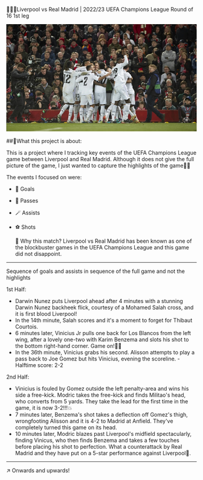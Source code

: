 👨🏽‍💻Liverpool vs Real Madrid | 2022/23 UEFA Champions League Round of 16 1st leg

![image_alt](https://github.com/Siphe247/Liverpool-vs-Real-Madrid-UCL-2022-23/blob/1c5b06cc98cdba05ca2679f444335a25b0651add/Liverpool%20v%20Real%20Madrid%202-5%20UCL%202022%3A23.jpg)

##📌What this project is about:

This is a project where I tracking key events of the UEFA Champions League game between Liverpool and Real Madrid. 
Although it does not give the full picture of the game, I just wanted to capture the highlights of the game🤏🏾

The events I focused on were:
- 🎯 Goals
- 🦶 Passes
- 🪄 Assists
- ⚽️ Shots

  🤔 Why this match?
  Liverpool vs Real Madrid has been known as one of the blockbuster games in the UEFA Champions League and this game did not disappoint.

---

Sequence of goals and assists in sequence of the full game and not the highlights

1st Half:
- Darwin Nunez puts Liverpool ahead after 4 minutes with a stunning Darwin Nunez backheek flick, courtesy of a Mohamed Salah cross, and it is first blood Liverpool!
- In the 14th minute, Salah scores and it's a moment to forget for Thibaut Courtois.
- 6 minutes later, Vinicius Jr pulls one back for Los Blancos from the left wing, after a lovely one-two with Karim Benzema and slots his shot to the bottom right-hand corner. Game on!🏃‍♂️
- In the 36th minute, Vinicius grabs his second. Alisson attempts to play a pass back to Joe Gomez but hits Vinicius, evening the scoreline.
-Halftime score: 2-2

2nd Half:
- Vinicius is fouled by Gomez outside the left penalty-area and wins his side a free-kick. Modric takes the free-kick and finds Militao's head, who converts from 5 yards. 
They take the lead for the first time in the game, it is now 3-2!!!💥
- 7  minutes later, Benzema's shot takes a deflection off Gomez's thigh, wrongfooting Alisson and it is 4-2 to Madrid at Anfield. They've completely turned this game on its head.
- 10 minutes later, Modric blazes past Liverpool's midfield spectacularly, finding Vinicus, who then finds Benzema and takes a few touches before placing his shot to perfection. What a counterattack by Real Madrid and they have put on a 5-star performance against Liverpool🌟.

---
↗️ Onwards and upwards!
